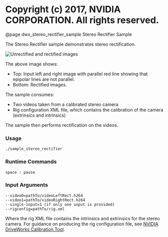 # Copyright (c) 2017, NVIDIA CORPORATION.  All rights reserved.

@page dwx_stereo_rectifier_sample Stereo Rectifier Sample

The Stereo Rectifier sample demonstrates stereo rectification.

![Unrectified and rectified images](sample_experimental_stereo_rectifier.png)

The above image shows:
- Top: Input left and right image with parallel red line showing that epipolar lines are not parallel.
- Bottom: Rectified images.

The sample consumes:
- Two videos taken from a calibrated stereo camera
- Rig configuration XML file, which contains the calibration of the camera (extrinsics and intrinsics)

The sample then performs rectification on the videos.

### Usage

	./sample_stereo_rectifier

### Runtime Commands

    space : pause

### Input Arguments

    --video0=pathTo/videoLeftRect.h264
    --video1=pathTo/videoRightRect.h264
	--single-input=1 (if only one unput is provided)
    --rigconfig=pathTo/rig.xml

Where the rig XML file contains the intrinsics and extrinsics for the stereo
camera. For guidance on producing the rig configuration file, see
<a href="NVIDIA_DriveWorks_Calibration_Tool.pdf" target="_blank">NVIDIA DriveWorks Calibration Tool</a>.
